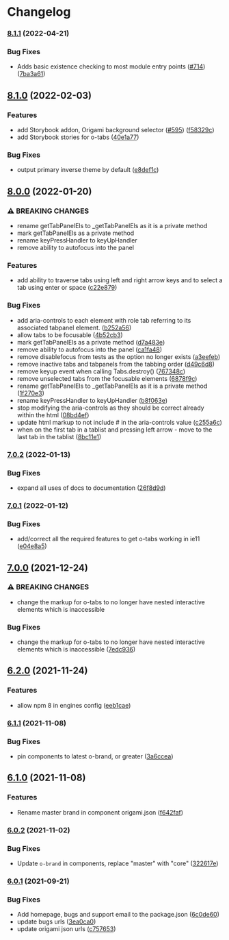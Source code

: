 # Changelog

### [8.1.1](https://www.github.com/Financial-Times/origami/compare/o-tabs-v8.1.0...o-tabs-v8.1.1) (2022-04-21)


### Bug Fixes

* Adds basic existence checking to most module entry points ([#714](https://www.github.com/Financial-Times/origami/issues/714)) ([7ba3a61](https://www.github.com/Financial-Times/origami/commit/7ba3a61d0de2a32d3a27a225fd4258b3820c7bda))

## [8.1.0](https://www.github.com/Financial-Times/origami/compare/o-tabs-v8.0.0...o-tabs-v8.1.0) (2022-02-03)


### Features

* add Storybook addon, Origami background selector  ([#595](https://www.github.com/Financial-Times/origami/issues/595)) ([f58329c](https://www.github.com/Financial-Times/origami/commit/f58329c17a8f8aa8dfa9aa2319f9aba07c0add69))
* add Storybook stories for o-tabs ([40e1a77](https://www.github.com/Financial-Times/origami/commit/40e1a772c69ca6620fd777ccd1fc0ba602f7b1c8))


### Bug Fixes

* output primary inverse theme by default ([e8def1c](https://www.github.com/Financial-Times/origami/commit/e8def1cb35a983e3ad2d609c038f5cc24f970c8a))

## [8.0.0](https://www.github.com/Financial-Times/origami/compare/o-tabs-v7.0.2...o-tabs-v8.0.0) (2022-01-20)


### ⚠ BREAKING CHANGES

* rename getTabPanelEls to _getTabPanelEls as it is a private method
* mark getTabPanelEls as a private method
* rename keyPressHandler to keyUpHandler
* remove ability to autofocus into the panel

### Features

* add ability to traverse tabs using left and right arrow keys and to select a tab using enter or space ([c22e879](https://www.github.com/Financial-Times/origami/commit/c22e879cad3a5194ed94dd135f117d9c353bdaab))


### Bug Fixes

* add aria-controls to each element with role tab referring to its associated tabpanel element. ([b252a56](https://www.github.com/Financial-Times/origami/commit/b252a5607e6c653e652467d30c2305b1c0222ed7))
* allow tabs to be focusable ([4b52cb3](https://www.github.com/Financial-Times/origami/commit/4b52cb3a378f297f246482535b6b352ede774bfe))
* mark getTabPanelEls as a private method ([d7a483e](https://www.github.com/Financial-Times/origami/commit/d7a483ee63c3259162f65cfc14059878bf99d804))
* remove ability to autofocus into the panel ([ca1fa48](https://www.github.com/Financial-Times/origami/commit/ca1fa480a638dd5243298d8d9adc3717957c77c6))
* remove disablefocus from tests as the option no longer exists ([a3eefeb](https://www.github.com/Financial-Times/origami/commit/a3eefebd2b8475b5859fdee979419c244c645830))
* remove inactive tabs and tabpanels from the tabbing order ([d49c6d8](https://www.github.com/Financial-Times/origami/commit/d49c6d8b4fc2dc4cd76bfff44b0adc3581b21863))
* remove keyup event when calling Tabs.destroy() ([767348c](https://www.github.com/Financial-Times/origami/commit/767348c45b5ccd782f83f960c973e1b4fde1edb9))
* remove unselected tabs from the focusable elements ([6878f9c](https://www.github.com/Financial-Times/origami/commit/6878f9c725cc76a1366b4148825a8e664c9c87d7))
* rename getTabPanelEls to _getTabPanelEls as it is a private method ([1f270e3](https://www.github.com/Financial-Times/origami/commit/1f270e395c09d837ab7632ecbd53b8b647c5fb03))
* rename keyPressHandler to keyUpHandler ([b8f063e](https://www.github.com/Financial-Times/origami/commit/b8f063e82c8d9e46cd41ffbc348cb4c5c7b7f655))
* stop modifying the aria-controls as they should be correct already within the html ([08bd4ef](https://www.github.com/Financial-Times/origami/commit/08bd4ef4bbcce7395579203a9cfe91bd34f9aedf))
* update html markup to not include # in the aria-controls value ([c255a6c](https://www.github.com/Financial-Times/origami/commit/c255a6c27d123e2abbcdc987aa2e73193887295c))
* when on the first tab in a tablist and pressing left arrow - move to the last tab in the tablist ([8bc11e1](https://www.github.com/Financial-Times/origami/commit/8bc11e1ddc9e5e3e63d7202b364253f9ac9b7c0c))

### [7.0.2](https://www.github.com/Financial-Times/origami/compare/o-tabs-v7.0.1...o-tabs-v7.0.2) (2022-01-13)


### Bug Fixes

* expand all uses of docs to documentation ([26f8d9d](https://www.github.com/Financial-Times/origami/commit/26f8d9d8cbbe3e78902d8c3951b37e08150a77bd))

### [7.0.1](https://www.github.com/Financial-Times/origami/compare/o-tabs-v7.0.0...o-tabs-v7.0.1) (2022-01-12)


### Bug Fixes

* add/correct all the required features to get o-tabs working in ie11 ([e04e8a5](https://www.github.com/Financial-Times/origami/commit/e04e8a5322e1f6771ad4ba419b0bac283e01567b))

## [7.0.0](https://www.github.com/Financial-Times/origami/compare/o-tabs-v6.2.0...o-tabs-v7.0.0) (2021-12-24)


### ⚠ BREAKING CHANGES

* change the markup for o-tabs to no longer have nested interactive elements which is inaccessible

### Bug Fixes

* change the markup for o-tabs to no longer have nested interactive elements which is inaccessible ([7edc936](https://www.github.com/Financial-Times/origami/commit/7edc9363cbb8317ca932667a7312dc0400661e6b))

## [6.2.0](https://www.github.com/Financial-Times/origami/compare/o-tabs-v6.1.1...o-tabs-v6.2.0) (2021-11-24)


### Features

* allow npm 8 in engines config ([eeb1cae](https://www.github.com/Financial-Times/origami/commit/eeb1cae6e7f0379e647f2b41240b1f294997d528))

### [6.1.1](https://www.github.com/Financial-Times/origami/compare/o-tabs-v6.1.0...o-tabs-v6.1.1) (2021-11-08)


### Bug Fixes

* pin components to latest o-brand, or greater ([3a6ccea](https://www.github.com/Financial-Times/origami/commit/3a6ccea1e838e4a2003322ca1f855d0b87b26b60))

## [6.1.0](https://www.github.com/Financial-Times/origami/compare/o-tabs-v6.0.2...o-tabs-v6.1.0) (2021-11-08)


### Features

* Rename master brand in component origami.json ([f642faf](https://www.github.com/Financial-Times/origami/commit/f642faf0574d84ea8185b56e6090c8015def27e6))

### [6.0.2](https://www.github.com/Financial-Times/origami/compare/o-tabs-v6.0.1...o-tabs-v6.0.2) (2021-11-02)


### Bug Fixes

* Update `o-brand` in components, replace "master" with "core" ([322617e](https://www.github.com/Financial-Times/origami/commit/322617ea80f30a6825d9c36872e05574b871ea82))

### [6.0.1](https://www.github.com/Financial-Times/origami/compare/o-tabs-v6.0.0...o-tabs-v6.0.1) (2021-09-21)


### Bug Fixes

* Add homepage, bugs and support email to the package.json ([6c0de60](https://www.github.com/Financial-Times/origami/commit/6c0de60ebd6e64c4dd16d000fcc6b79412ce30f4))
* update bugs urls ([3ea0ca0](https://www.github.com/Financial-Times/origami/commit/3ea0ca03bcb6e55142a77387ad0fff5ddf056d44))
* update origami json urls ([c757653](https://www.github.com/Financial-Times/origami/commit/c7576532b5a14f0462d5346dfb63238be025602e))
